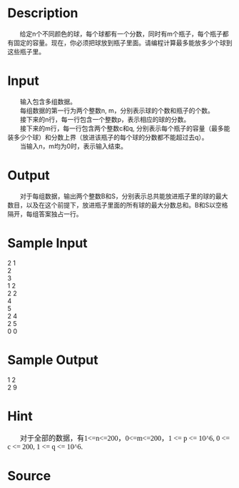 
# Description

<div class="content"><div><span>       </span>给定n个不同颜色的球，每个球都有一个分数，同时有m个瓶子，每个瓶子都有固定的容量。现在，你必须把球放到瓶子里面。请编程计算最多能放多少个球到这些瓶子里。</div></div>

# Input

<div class="content"><div style="text-indent: 21.2pt">输入包含多组数据。</div>
<div style="text-indent: 21.2pt">每组数据的第一行为两个整数n, m，分别表示球的个数和瓶子的个数。</div>
<div style="text-indent: 21.2pt">接下来的n行，每一行包含一个整数p，表示相应的球的分数。</div>
<div style="text-indent: 21.2pt">接下来的m行，每一行包含两个整数c和q, 分别表示每个瓶子的容量（最多能装多少个球）和分数上界（放进该瓶子的每个球的分数都不能超过去q）。</div>
<div style="text-indent: 21.2pt">当输入n，m均为0时，表示输入结束。</div></div>

# Output

<div class="content"><div style="text-indent: 21pt">对于每组数据，输出两个整数B和S，分别表示总共能放进瓶子里的球的最大数目，以及在这个前提下，放进瓶子里面的所有球的最大分数总和。B和S以空格隔开，每组答案独占一行。</div></div>

# Sample Input

<div class="content"><span class="sampledata">2 1<br/>
2<br/>
3<br/>
1 2<br/>
2 2<br/>
4<br/>
5<br/>
2 4<br/>
2 5<br/>
0 0<br/>
</span></div>

# Sample Output

<div class="content"><span class="sampledata">1 2<br/>
2 9<br/>
</span></div>

# Hint

<div class="content"><p></p><p class="MsoNormal" style="margin: 0cm 0cm 0pt; text-indent: 21pt; mso-char-indent-count: 2.0"><font size="3"><span style="font-family: 宋体; mso-ascii-font-family: &#39;Times New Roman&#39;; mso-hansi-font-family: &#39;Times New Roman&#39;">对于全部的数据，有</span><span lang="EN-US"><font face="Times New Roman">1&lt;=n&lt;=200</font></span><span style="font-family: 宋体; mso-ascii-font-family: &#39;Times New Roman&#39;; mso-hansi-font-family: &#39;Times New Roman&#39;">，</span><span lang="EN-US"><font face="Times New Roman">0&lt;=m&lt;=200</font></span><span style="font-family: 宋体; mso-ascii-font-family: &#39;Times New Roman&#39;; mso-hansi-font-family: &#39;Times New Roman&#39;">，</span><span lang="EN-US" style="font-size: 12pt; mso-bidi-font-size: 10.0pt"><font face="Times New Roman">1 &lt;= p &lt;= 10^6, 0 &lt;= c &lt;= 200, 1 &lt;= q &lt;= 10^6.</font></span></font></p><p></p></div>

# Source

<div class="content"><p><a href="problemset.php?search="></a></p></div>

